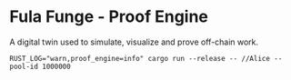# Fula Funge - Proof Engine

A digital twin used to simulate, visualize and prove off-chain work.

```
RUST_LOG="warn,proof_engine=info" cargo run --release -- //Alice --pool-id 1000000
```
